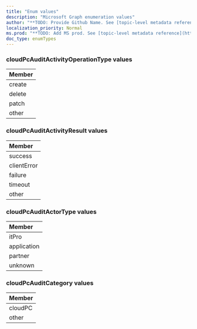 ```yaml
---
title: "Enum values"
description: "Microsoft Graph enumeration values"
author: "**TODO: Provide Github Name. See [topic-level metadata reference](https://msgo.azurewebsites.net/add/document/guidelines/metadata.html#topic-level-metadata)**"
localization_priority: Normal
ms.prod: "**TODO: Add MS prod. See [topic-level metadata reference](https://msgo.azurewebsites.net/add/document/guidelines/metadata.html#topic-level-metadata)**"
doc_type: enumTypes
---
```


### cloudPcAuditActivityOperationType values 



|Member|
|:---|
|create|
|delete|
|patch|
|other|

### cloudPcAuditActivityResult values 



|Member|
|:---|
|success|
|clientError|
|failure|
|timeout|
|other|

### cloudPcAuditActorType values 



|Member|
|:---|
|itPro|
|application|
|partner|
|unknown|

### cloudPcAuditCategory values 



|Member|
|:---|
|cloudPC|
|other|

